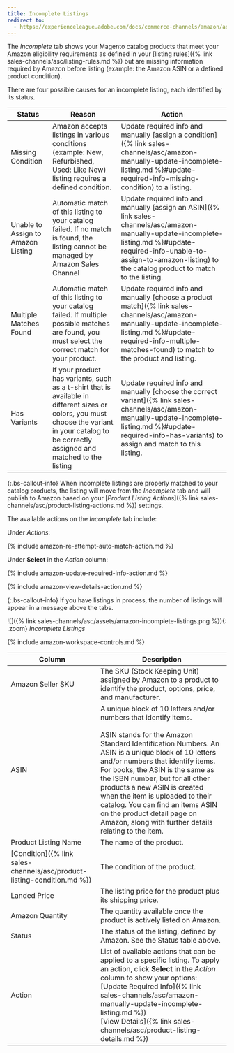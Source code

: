 ```yaml
---
title: Incomplete Listings
redirect to:
  - https://experienceleague.adobe.com/docs/commerce-channels/amazon/admin-listings/status-tab/incomplete-listings.html
---
```



The _Incomplete_ tab shows  your Magento catalog products that meet your Amazon eligibility requirements as defined in your [listing rules]({% link sales-channels/asc/listing-rules.md %}) but are missing information required by Amazon before listing (example: the Amazon ASIN or a defined product condition).

There are four possible causes for an incomplete listing, each identified by its status.

|Status|Reason|Action|
|--- |--- |--- |
|Missing Condition|Amazon accepts listings in various conditions (example: New, Refurbished, Used: Like New) listing requires a defined condition.|Update required info and manually [assign a condition]({% link sales-channels/asc/amazon-manually-update-incomplete-listing.md %}#update-required-info-missing-condition) to a listing.|
|Unable to Assign to Amazon Listing|Automatic match of this listing to your catalog failed. If no match is found, the listing cannot be managed by Amazon Sales Channel|Update required info and manually [assign an ASIN]({% link sales-channels/asc/amazon-manually-update-incomplete-listing.md %}#update-required-info-unable-to-assign-to-amazon-listing) to the catalog product to match to the listing.|
|Multiple Matches Found|Automatic match of this listing to your catalog failed. If multiple possible matches are found, you must select the correct match for your product.|Update required info and manually [choose a product match]({% link sales-channels/asc/amazon-manually-update-incomplete-listing.md %}#update-required-info-multiple-matches-found) to match to the product and listing.|
|Has Variants|If your product has variants, such as a t-shirt that is available in different sizes or colors, you must choose the variant in your catalog to be correctly assigned and matched to the listing|Update required info and manually [choose the correct variant]({% link sales-channels/asc/amazon-manually-update-incomplete-listing.md %}#update-required-info-has-variants) to assign and match to this listing.|

{:.bs-callout-info}
When incomplete listings are properly matched to your catalog products, the listing will move from the _Incomplete_ tab and will publish to Amazon based on your [_Product Listing Actions_]({% link sales-channels/asc/product-listing-actions.md %}) settings.

The available actions on the _Incomplete_ tab include:

Under _Actions_:

{% include amazon-re-attempt-auto-match-action.md %}

Under **Select** in the _Action_ column:

{% include amazon-update-required-info-action.md %}

{% include amazon-view-details-action.md %}

{:.bs-callout-info}
If you have listings in process, the number of listings will appear in a message above the tabs.

![]({% link sales-channels/asc/assets/amazon-incomplete-listings.png %}){: .zoom}
_Incomplete Listings_

{% include amazon-workspace-controls.md %}

|Column|Description|
|--- |--- |
|Amazon Seller SKU|The SKU (Stock Keeping Unit) assigned by Amazon to a product to identify the product, options, price, and manufacturer.|
|ASIN|A unique block of 10 letters and/or numbers that identify items.<br/><br/>ASIN stands for the Amazon Standard Identification Numbers. An ASIN is a unique block of 10 letters and/or numbers that identify items. For books, the ASIN is the same as the ISBN number, but for all other products a new ASIN is created when the item is uploaded to their catalog. You can find an items ASIN on the product detail page on Amazon, along with further details relating to the item.|
|Product Listing Name|The name of the product.|
|[Condition]({% link sales-channels/asc/product-listing-condition.md %})|The condition of the product.|
|Landed Price|The listing price for the product plus its shipping price.|
|Amazon Quantity|The quantity available once the product is actively listed on Amazon.|
|Status|The status of the listing, defined by Amazon. See the Status table above.|
|Action|List of available actions that can be applied to a specific listing. To apply an action, click **Select** in the _Action_ column to show your options:<br/>[Update Required Info]({% link sales-channels/asc/amazon-manually-update-incomplete-listing.md %})<br/>[View Details]({% link sales-channels/asc/product-listing-details.md %})|
